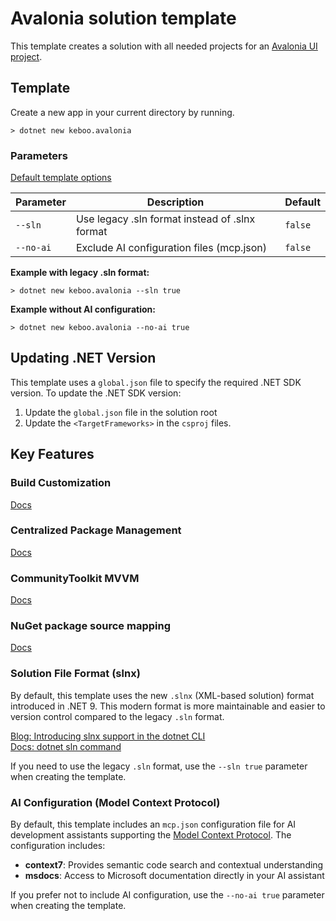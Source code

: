 # Avalonia solution template
This template creates a solution with all needed projects for an [Avalonia UI project](https://avaloniaui.net/).


## Template
Create a new app in your current directory by running.

```cli
> dotnet new keboo.avalonia
```

### Parameters
[Default template options](https://learn.microsoft.com/dotnet/core/tools/dotnet-new#options)

| Parameter | Description | Default |
|-----------|-------------|---------|
| `--sln` | Use legacy .sln format instead of .slnx format | `false` |
| `--no-ai` | Exclude AI configuration files (mcp.json) | `false` |

**Example with legacy .sln format:**
```cli
> dotnet new keboo.avalonia --sln true
```

**Example without AI configuration:**
```cli
> dotnet new keboo.avalonia --no-ai true
```

## Updating .NET Version

This template uses a `global.json` file to specify the required .NET SDK version. To update the .NET SDK version:

1. Update the `global.json` file in the solution root
2. Update the `<TargetFrameworks>` in the `csproj` files.

## Key Features

### Build Customization
[Docs](https://learn.microsoft.com/visualstudio/msbuild/customize-by-directory?view=vs-2022&WT.mc_id=DT-MVP-5003472)

### Centralized Package Management
[Docs](https://learn.microsoft.com/nuget/consume-packages/Central-Package-Management?WT.mc_id=DT-MVP-5003472)

### CommunityToolkit MVVM
[Docs](https://learn.microsoft.com/dotnet/communitytoolkit/mvvm/?WT.mc_id=DT-MVP-5003472)

### NuGet package source mapping
[Docs](https://learn.microsoft.com/nuget/consume-packages/package-source-mapping?WT.mc_id=DT-MVP-5003472)

### Solution File Format (slnx)
By default, this template uses the new `.slnx` (XML-based solution) format introduced in .NET 9. This modern format is more maintainable and easier to version control compared to the legacy `.sln` format.

[Blog: Introducing slnx support in the dotnet CLI](https://devblogs.microsoft.com/dotnet/introducing-slnx-support-dotnet-cli/?WT.mc_id=DT-MVP-5003472)  
[Docs: dotnet sln command](https://learn.microsoft.com/dotnet/core/tools/dotnet-sln?WT.mc_id=DT-MVP-5003472)

If you need to use the legacy `.sln` format, use the `--sln true` parameter when creating the template.

### AI Configuration (Model Context Protocol)
By default, this template includes an `mcp.json` configuration file for AI development assistants supporting the [Model Context Protocol](https://modelcontextprotocol.io/). The configuration includes:
- **context7**: Provides semantic code search and contextual understanding
- **msdocs**: Access to Microsoft documentation directly in your AI assistant

If you prefer not to include AI configuration, use the `--no-ai true` parameter when creating the template.